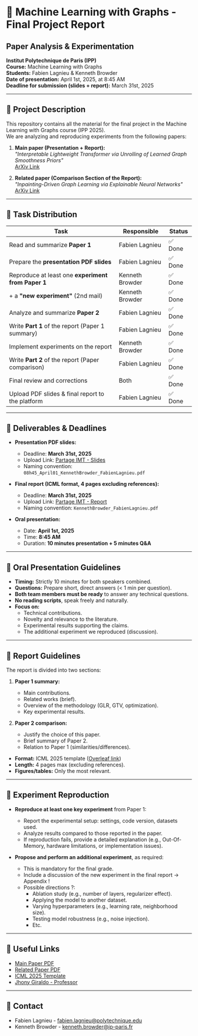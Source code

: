 # 📘 Machine Learning with Graphs - Final Project Report  
## Paper Analysis & Experimentation  
**Institut Polytechnique de Paris (IPP)**  
**Course:** Machine Learning with Graphs  
**Students:** Fabien Lagnieu & Kenneth Browder  
**Date of presentation:** April 1st, 2025, at 8:45 AM  
**Deadline for submission (slides + report):** March 31st, 2025  

---

## 🔹 Project Description  
This repository contains all the material for the final project in the Machine Learning with Graphs course (IPP 2025).  
We are analyzing and reproducing experiments from the following papers:

1. **Main paper (Presentation + Report):**  
   _"Interpretable Lightweight Transformer via Unrolling of Learned Graph Smoothness Priors"_  
   [ArXiv Link](https://arxiv.org/abs/2406.04090)

2. **Related paper (Comparison Section of the Report):**  
   _"Inpainting-Driven Graph Learning via Explainable Neural Networks"_  
   [ArXiv Link](https://ieeexplore.ieee.org/document/10756724)

---

## 🔹 Task Distribution  

| Task                                                | Responsible         | Status        |
|-----------------------------------------------------|---------------------|---------------|
| Read and summarize **Paper 1**                      | Fabien Lagnieu      | ✅ Done       |
| Prepare the **presentation PDF slides**             | Fabien Lagnieu      | ✅ Done       |
| Reproduce at least one **experiment from Paper 1**  | Kenneth Browder     | ✅ Done       |
| + a **"new experiment"** (2nd mail)                 | Kenneth Browder     | ✅ Done       |
| Analyze and summarize **Paper 2**                   | Fabien Lagnieu      | ✅ Done       |
| Write **Part 1** of the report (Paper 1 summary)    | Fabien Lagnieu      | ✅ Done       |
| Implement experiments on the report                 | Kenneth Browder     | ✅ Done       |
| Write **Part 2** of the report (Paper comparison)   | Fabien Lagnieu      | ✅ Done       |
| Final review and corrections                        | Both                | ✅ Done       |
| Upload PDF slides & final report to the platform    | Fabien Lagnieu      | ✅ Done       |


---

## 🔹 Deliverables & Deadlines

- **Presentation PDF slides:**  
  - Deadline: **March 31st, 2025**  
  - Upload Link: [Partage IMT - Slides](https://partage.imt.fr/index.php/s/CaiWPT6ZkPTSEsr)  
  - Naming convention: `08h45_April01_KennethBrowder_FabienLagnieu.pdf`  

- **Final report (ICML format, 4 pages excluding references):**  
  - Deadline: **March 31st, 2025**  
  - Upload Link: [Partage IMT - Report](https://partage.imt.fr/index.php/s/gymYkMLBtpc7rae)  
  - Naming convention: `KennethBrowder_FabienLagnieu.pdf`  

- **Oral presentation:**  
  - Date: **April 1st, 2025**  
  - Time: **8:45 AM**  
  - Duration: **10 minutes presentation + 5 minutes Q&A**  

---

## 🔹 Oral Presentation Guidelines

- **Timing:** Strictly 10 minutes for both speakers combined.  
- **Questions:** Prepare short, direct answers (< 1 min per question).  
- **Both team members must be ready** to answer any technical questions.  
- **No reading scripts**, speak freely and naturally.  
- **Focus on:**
  - Technical contributions.
  - Novelty and relevance to the literature.
  - Experimental results supporting the claims.
  - The additional experiment we reproduced (discussion).

---

## 🔹 Report Guidelines

The report is divided into two sections:  
1. **Paper 1 summary:**  
   - Main contributions.  
   - Related works (brief).  
   - Overview of the methodology (GLR, GTV, optimization).  
   - Key experimental results.

2. **Paper 2 comparison:**  
   - Justify the choice of this paper.  
   - Brief summary of Paper 2.  
   - Relation to Paper 1 (similarities/differences).  

- **Format:** ICML 2025 template ([Overleaf link](https://www.overleaf.com/latex/templates/icml2025-template/dhxrkcgkvnkt))  
- **Length:** 4 pages max (excluding references).  
- **Figures/tables:** Only the most relevant.  

---

## 🔹 Experiment Reproduction 

- **Reproduce at least one key experiment** from Paper 1:  
  - Report the experimental setup: settings, code version, datasets used.  
  - Analyze results compared to those reported in the paper.  
  - If reproduction fails, provide a detailed explanation (e.g., Out-Of-Memory, hardware limitations, or implementation issues).

- **Propose and perform an additional experiment**, as required:  
  - This is mandatory for the final grade.  
  - Include a discussion of the new experiment in the final report -> Appendix !
  - Possible directions ?:  
    - Ablation study (e.g., number of layers, regularizer effect).  
    - Applying the model to another dataset.  
    - Varying hyperparameters (e.g., learning rate, neighborhood size).  
    - Testing model robustness (e.g., noise injection).  
    - Etc.

---

## 🔹 Useful Links

- [Main Paper PDF](./Paper1_Interpretable_Lightweight_Transformer_via_Unrolling_of_Learned_Graph_Smoothness_Priors.pdf)  
- [Related Paper PDF](./Paper2_Inpainting-Driven_Graph_Learning_via_Explainable_Neural_Networks.pdf)  
- [ICML 2025 Template](https://www.overleaf.com/latex/templates/icml2025-template/dhxrkcgkvnkt)  
- [Jhony Giraldo - Professor](https://jhonygiraldo.github.io/)  

---

## 🔹 Contact

- Fabien Lagnieu - fabien.lagnieu@polytechnique.edu  
- Kenneth Browder - kenneth.browder@ip-paris.fr  
